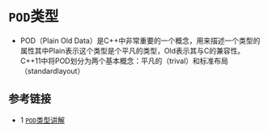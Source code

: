 # `POD`类型
* POD（Plain Old Data）是C++中非常重要的一个概念，用来描述一个类型的属性其中Plain表示这个类型是个平凡的类型，Old表示其与C的兼容性。C++11中将POD划分为两个基本概念：平凡的（trival）和标准布局（standardlayout）

## 参考链接
* 1 [`POD`类型讲解](https://blog.csdn.net/Jxianxu/article/details/80524526)